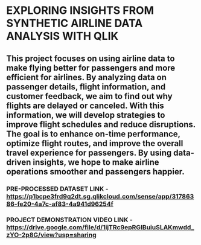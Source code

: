 # EXPLORING INSIGHTS FROM SYNTHETIC AIRLINE DATA ANALYSIS WITH QLIK

## This project focuses on using airline data to make flying better for passengers and more efficient for airlines. By analyzing data on passenger details, flight information, and customer feedback, we aim to find out why flights are delayed or canceled. With this information, we will develop strategies to improve flight schedules and reduce disruptions. The goal is to enhance on-time performance, optimize flight routes, and improve the overall travel experience for passengers. By using data-driven insights, we hope to make airline operations smoother and passengers happier.

### PRE-PROCESSED DATASET LINK - https://p1bcpe3frd9q2dt.sg.qlikcloud.com/sense/app/31786386-fe20-4a7c-af83-4a941d96254f

### PROJECT DEMONSTRATION VIDEO LINK - https://drive.google.com/file/d/1ijTRc9epRGlBuiuSLAKmwdd_zYO-2p8G/view?usp=sharing
